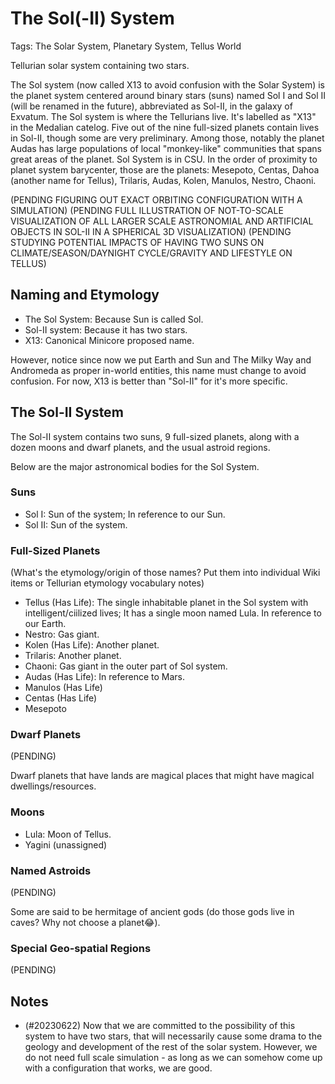 # The Sol(-II) System

Tags: The Solar System, Planetary System, Tellus World

Tellurian solar system containing two stars.

The Sol system (now called X13 to avoid confusion with the Solar System) is the planet system centered around binary stars (suns) named Sol I and Sol II (will be renamed in the future), abbreviated as Sol-II, in the galaxy of Exvatum. The Sol system is where the Tellurians live. It's labelled as "X13" in the Medalian catelog. Five out of the nine full-sized planets contain lives in Sol-II, though some are very preliminary. Among those, notably the planet Audas has large populations of local "monkey-like" communities that spans great areas of the planet. Sol System is in CSU. In the order of proximity to planet system barycenter, those are the planets: Mesepoto, Centas, Dahoa (another name for Tellus), Trilaris, Audas, Kolen, Manulos, Nestro, Chaoni.

(PENDING FIGURING OUT EXACT ORBITING CONFIGURATION WITH A SIMULATION)
(PENDING FULL ILLUSTRATION OF NOT-TO-SCALE VISUALIZATION OF ALL LARGER SCALE ASTRONOMIAL AND ARTIFICIAL OBJECTS IN SOL-II IN A SPHERICAL 3D VISUALIZATION)
(PENDING STUDYING POTENTIAL IMPACTS OF HAVING TWO SUNS ON CLIMATE/SEASON/DAYNIGHT CYCLE/GRAVITY AND LIFESTYLE ON TELLUS)

## Naming and Etymology

* The Sol System: Because Sun is called Sol.
* Sol-II system: Because it has two stars.
* X13: Canonical Minicore proposed name.

However, notice since now we put Earth and Sun and The Milky Way and Andromeda as proper in-world entities, this name must change to avoid confusion. For now, X13 is better than "Sol-II" for it's more specific.

## The Sol-II System

The Sol-II system contains two suns, 9 full-sized planets, along with a dozen moons and dwarf planets, and the usual astroid regions.

Below are the major astronomical bodies for the Sol System.

### Suns

* Sol I: Sun of the system; In reference to our Sun.
* Sol II: Sun of the system.

### Full-Sized Planets

(What's the etymology/origin of those names? Put them into individual Wiki items or Tellurian etymology vocabulary notes)

* Tellus (Has Life): The single inhabitable planet in the Sol system with intelligent/ciilized lives; It has a single moon named Lula. In reference to our Earth.
* Nestro: Gas giant.
* Kolen (Has Life): Another planet.
* Trilaris: Another planet.
* Chaoni: Gas giant in the outer part of Sol system.
* Audas (Has Life): In reference to Mars.
* Manulos (Has Life)
* Centas (Has Life)
* Mesepoto

### Dwarf Planets

(PENDING)

Dwarf planets that have lands are magical places that might have magical dwellings/resources.

### Moons

* Lula: Moon of Tellus.
* Yagini (unassigned)

### Named Astroids

(PENDING)

Some are said to be hermitage of ancient gods (do those gods live in caves? Why not choose a planet😂).

### Special Geo-spatial Regions

(PENDING)

## Notes

* (#20230622) Now that we are committed to the possibility of this system to have two stars, that will necessarily cause some drama to the geology and development of the rest of the solar system. However, we do not need full scale simulation - as long as we can somehow come up with a configuration that works, we are good.